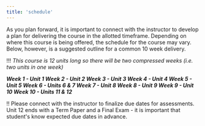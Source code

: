 ```yaml
---
title: 'schedule'
---
```


As you plan forward, it is important to connect with the instructor to develop a plan for delivering the course in the allotted timeframe. Depending on where this course is being offered, the schedule for the course may vary. Below, however, is a suggested outline for a common 10 week delivery.

!!! *This course is 12 units long so there will be two compressed weeks (i.e. two units in one week)*

***Week 1 - Unit 1
Week 2 - Unit 2
Week 3 - Unit 3
Week 4 - Unit 4
Week 5 - Unit 5
Week 6 - Units 6 & 7
Week 7 - Unit 8
Week 8 - Unit 9
Week 9 - Unit 10
Week 10 - Units 11 & 12***

!! Please connect with the instructor to finalize due dates for assessments. Unit 12 ends with a Term Paper and a Final Exam - it is important that student's know expected due dates in advance.
